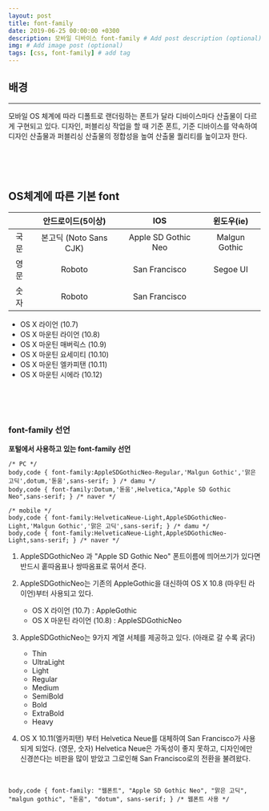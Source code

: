 ```yaml
---
layout: post
title: font-family
date: 2019-06-25 00:00:00 +0300
description: 모바일 디바이스 font-family # Add post description (optional)
img: # Add image post (optional)
tags: [css, font-family] # add tag
---
```




## 배경
***

모바일 OS 체계에 따라 디폴트로 랜더링하는 폰트가 달라 디바이스마다 산출물이 다르게 구현되고 있다.
디자인, 퍼블리싱 작업을 할 때 기준 폰트, 기준 디바이스를 약속하여 디자인 산출물과 퍼블리싱 산출물의 정합성을 높여 산출물 퀄리티를 높이고자 한다.

<br><br><br>
## OS체계에 따른 기본 font

||안드로이드(5이상)|IOS|윈도우(ie)|
|:-----:|:-----:|:-----:|:-----:|
|국문|본고딕 (Noto Sans CJK)|Apple SD Gothic Neo|Malgun Gothic|
|영문|Roboto|San Francisco|Segoe UI|
|숫자|Roboto|San Francisco||


* OS X 라이언 (10.7) 
* OS X 마운틴 라이언 (10.8) 
* OS X 마운틴 매버릭스 (10.9) 
* OS X 마운틴 요세미티 (10.10) 
* OS X 마운틴 엘카피탠 (10.11) 
* OS X 마운틴 시에라 (10.12) 


<br><br><br>
### font-family 선언

**포털에서 사용하고 있는 font-family 선언**
```
/* PC */
body,code { font-family:AppleSDGothicNeo-Regular,'Malgun Gothic','맑은 고딕',dotum,'돋움',sans-serif; } /* damu */
body,code { font-family:Dotum,'돋움',Helvetica,"Apple SD Gothic Neo",sans-serif; } /* naver */

/* mobile */
body,code { font-family:HelveticaNeue-Light,AppleSDGothicNeo-Light,'Malgun Gothic','맑은 고딕',sans-serif; } /* damu */
body,code { font-family:HelveticaNeue-Light,AppleSDGothicNeo-Light,sans-serif; } /* naver */
```

1. AppleSDGothicNeo 과 "Apple SD Gothic Neo"
    폰트이름에 띄어쓰기가 있다면 반드시 홑따옴표나 쌍따옴표로 묶어서 준다.
    
1. AppleSDGothicNeo는 기존의 AppleGothic을 대신하여 OS X 10.8 (마우틴 라이언)부터 사용되고 있다.
    * OS X 라이언 (10.7) : AppleGothic
    * OS X 마운틴 라이언 (10.8) : AppleSDGothicNeo
    
1. AppleSDGothicNeo는 9가지 계열 서체를 제공하고 있다. (아래로 갈 수록 굵다)
    * Thin
    * UltraLight
    * Light
    * Regular
    * Medium
    * SemiBold
    * Bold
    * ExtraBold
    * Heavy

1. OS X 10.11(엘카피탠) 부터 Helvetica Neue를 대체하여 San Francisco가 사용되게 되었다. (영문, 숫자)
    Helvetica Neue은 가독성이 좋지 못하고, 디자인에만 신경쓴다는 비판을 많이 받았고 그로인해 San Francisco로의 전환을 불려왔다.
    



<br>

```
body,code { font-family: "웹폰트", "Apple SD Gothic Neo", "맑은 고딕", "malgun gothic", "돋움", "dotum", sans-serif; } /* 웹폰트 사용 */
```




    


